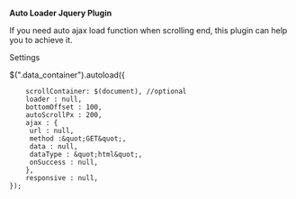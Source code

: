 **Auto Loader Jquery Plugin**

   If you need auto ajax load function when scrolling end, this plugin can help you to achieve it.

Settings

$(&quot;.data\_container&quot;).autoload({

        scrollContainer: $(document), //optional
        loader : null,
        bottomOffset : 100,
        autoScrollPx : 200,
        ajax : {
         url : null,
         method :&quot;GET&quot;,
         data : null,
         dataType : &quot;html&quot;,
         onSuccess : null,
        },
        responsive : null,
    });